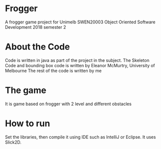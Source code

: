 # Frogger
A frogger game project for Unimelb SWEN20003 Object Oriented Software Development 2018 semester 2 

# About the Code 
Code is written in java as part of the project in the subject.
The Skeleton Code and bounding box code is written by Eleanor McMurtry, University of Melbourne
The rest of the code is written by me

# The game
It is game based on frogger with 2 level and different obstacles

# How to run
Set the libraries, then compile it using IDE such as IntelliJ or Eclipse. It uses Slick2D.

